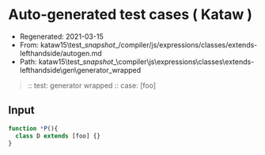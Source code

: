 # Auto-generated test cases ( Kataw )
- Regenerated: 2021-03-15
- From: kataw15\test\__snapshot__/compiler/js/expressions/classes/extends-lefthandside/autogen.md
- Path: kataw15\test\__snapshot__\compiler\js\expressions\classes\extends-lefthandside\gen\generator_wrapped
> :: test: generator wrapped
> :: case: [foo]
## Input

`````js
function *P(){
  class D extends [foo] {}
}
`````
